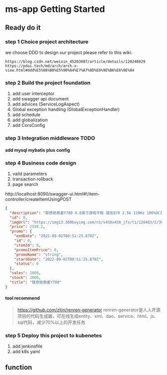 # ms-app Getting Started

## Ready do it
### step 1 Choice project architecture

we choose DDD to design our project
please refer to this wiki:
```
https://blog.csdn.net/weixin_45203607/article/details/120248829
https://pdai.tech/md/arch/arch-x-view.html#ddd%E5%88%B0%E5%90%84%E7%A7%8D%E6%9E%B6%E6%9E%84
```

### step 2 Build the project foundation

1. add user interceptor
2. add swagger api document
3. add advices (ServiceLogAspect)
4. Global exception handling (GlobalExceptionHandler)
5. add schedule
6. add globalization
7. add CorsConfig

### step 3 Integration middleware TODO

#### add mysql mybatis plus config

### step 4 Business code design

1. vaild parameters
2. transaction rollback
3. page search

http://localhost:8090/swagger-ui.html#!/item-controller/createItemUsingPOST

```json
{
  "description": "联想拯救者Y700 8.8英寸游戏平板 骁龙870 2.5k 120Hz 100%DCI-P3色域 游戏视野模式 双X轴线性马达 12G+256G",
  "id": 0,
  "imgUrl": "https://img13.360buyimg.com/n1/s450x450_jfs/t1/120483/2/30805/76004/630ddc3cE21c1e940/ac5321959771f718.jpg.avif",
  "price": 2599.2,
  "promo": {
    "endDate": "2022-09-02T08:51:25.878Z",
    "id": 0,
    "itemId": 0,
    "promoItemPrice": 0,
    "promoName": "string",
    "startDate": "2022-09-02T08:51:25.878Z",
    "status": 0
  },
  "sales": 1000,
  "stock": 1000,
  "title": "联想拯救者Y700"
}
```

#### tool recommend
> https://github.com/zljin/renren-generator
> renren-generator是人人开源项目的代码生成器，可在线生成entity、xml、dao、service、html、js、sql代码，减少70%以上的开发任务



### step 5 Deploy this project to kubenetes
1. add jenkinsfile
2. add k8s yaml

## function
